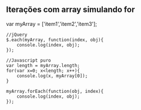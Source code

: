 ## Iterações com array simulando for

var myArray = ['item1','item2','item3'];
	
	//jQuery
	$.each(myArray, function(index, obj){
		console.log(index, obj);
	});
	
	//Javascript puro
	var length = myArray.length;
	for(var x=0; x<length; x++){
		console.log(x, myArray[0]);
	}

	myArray.forEach(function(obj, index){
		console.log(index, obj);
	});